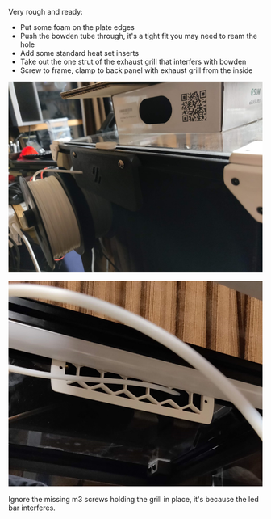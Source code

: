 Very rough and ready:

- Put some foam on the plate edges
- Push the bowden tube through, it's a tight fit you may need to ream the hole
- Add some standard heat set inserts
- Take out the one strut of the exhaust grill that interfers with bowden
- Screw to frame, clamp to back panel with exhaust grill from the inside

![The outside](Images/Outside.jpg)

![The inside](Images/Inside.jpg)

Ignore the missing m3 screws holding the grill in place, it's because the led bar interferes.